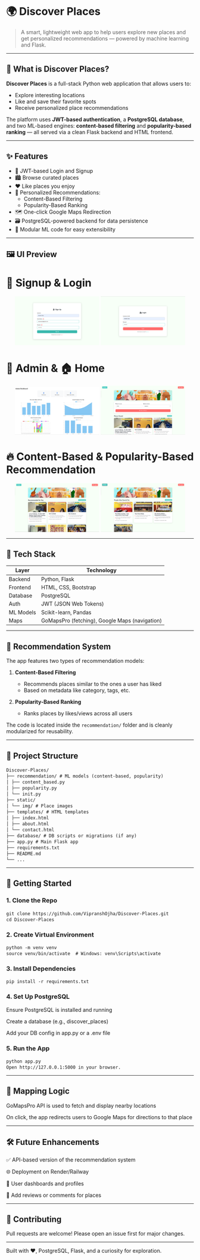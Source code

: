 # 🌍 Discover Places

> A smart, lightweight web app to help users explore new places and get personalized recommendations — powered by machine learning and Flask.

---

## 🔎 What is Discover Places?

**Discover Places** is a full-stack Python web application that allows users to:
- Explore interesting locations
- Like and save their favorite spots
- Receive personalized place recommendations

The platform uses **JWT-based authentication**, a **PostgreSQL database**, and two ML-based engines: **content-based filtering** and **popularity-based ranking** — all served via a clean Flask backend and HTML frontend.

---

## ✨ Features

- 🔐 JWT-based Login and Signup
- 🏙️ Browse curated places
- ❤️ Like places you enjoy
- 🧠 Personalized Recommendations:
  - Content-Based Filtering
  - Popularity-Based Ranking
- 🗺️ One-click Google Maps Redirection
- 🗃️ PostgreSQL-powered backend for data persistence
- 📄 Modular ML code for easy extensibility

---

## 🖼️ UI Preview

# 📝 Signup & Login
<p align="center"> <img src="static/img/Signup.png" alt="Signup Page" width="45%" /> <img src="static/img/Login.png" alt="Login Page" width="45%" /> </p>

# 🔐 Admin & 🏠 Home 
<p align="center"> <img src="static/img/Admin%20Dashboard.png" alt="Home Page" width="45%" /> <img src="static/img/Search%20Places.png" alt="Home Page" width="45%" /> </p>

# 🔥 Content-Based & Popularity-Based Recommendation
<p align="center">  <img src="static/img/Recommended%20For%20You.png" alt="Content-Based Recommendation" width="45%" /> <img src="static/img/People%20Also%20Search%20For.png" alt="Popularity-Based Recommendation" width="45%" /> </p>

---

## 🧰 Tech Stack

| Layer        | Technology               |
|--------------|---------------------------|
| Backend      | Python, Flask             |
| Frontend     | HTML, CSS, Bootstrap      |
| Database     | PostgreSQL                |
| Auth         | JWT (JSON Web Tokens)     |
| ML Models    | Scikit-learn, Pandas      |
| Maps         | GoMapsPro (fetching), Google Maps (navigation) |

---

## 🧠 Recommendation System

The app features two types of recommendation models:

1. **Content-Based Filtering**
   - Recommends places similar to the ones a user has liked
   - Based on metadata like category, tags, etc.

2. **Popularity-Based Ranking**
   - Ranks places by likes/views across all users

The code is located inside the `recommendation/` folder and is cleanly modularized for reusability.

---

## 📁 Project Structure

```
Discover-Places/
├── recommendation/ # ML models (content-based, popularity)
│ ├── content_based.py
│ ├── popularity.py
│ └── init.py
├── static/
│ └── img/ # Place images
├── templates/ # HTML templates
│ ├── index.html
│ ├── about.html
│ └── contact.html
├── database/ # DB scripts or migrations (if any)
├── app.py # Main Flask app
├── requirements.txt
├── README.md
└── ...
```

---

## 🚀 Getting Started

### 1. Clone the Repo
```
git clone https://github.com/VipranshOjha/Discover-Places.git
cd Discover-Places
```

### 2. Create Virtual Environment
```
python -m venv venv
source venv/bin/activate  # Windows: venv\Scripts\activate
```

### 3. Install Dependencies
```
pip install -r requirements.txt
```

### 4. Set Up PostgreSQL
Ensure PostgreSQL is installed and running

Create a database (e.g., discover_places)

Add your DB config in app.py or a .env file

### 5. Run the App
```
python app.py
Open http://127.0.0.1:5000 in your browser.
```
---

## 📍 Mapping Logic
GoMapsPro API is used to fetch and display nearby locations

On click, the app redirects users to Google Maps for directions to that place

---

## 🛠️ Future Enhancements
✅ API-based version of the recommendation system

🌐 Deployment on Render/Railway

👤 User dashboards and profiles

💬 Add reviews or comments for places

---

## 🙌 Contributing
Pull requests are welcome! Please open an issue first for major changes.

---

Built with ❤️, PostgreSQL, Flask, and a curiosity for exploration.
